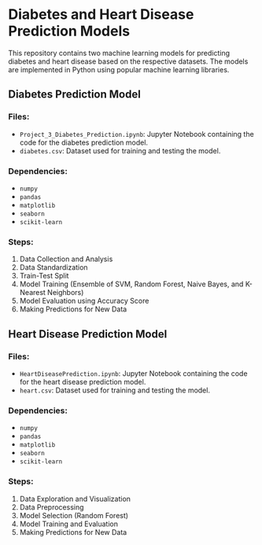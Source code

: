# Diabetes and Heart Disease Prediction Models

This repository contains two machine learning models for predicting diabetes and heart disease based on the respective datasets. The models are implemented in Python using popular machine learning libraries.

## Diabetes Prediction Model

### Files:
- `Project_3_Diabetes_Prediction.ipynb`: Jupyter Notebook containing the code for the diabetes prediction model.
- `diabetes.csv`: Dataset used for training and testing the model.

### Dependencies:
- `numpy`
- `pandas`
- `matplotlib`
- `seaborn`
- `scikit-learn`

### Steps:
1. Data Collection and Analysis
2. Data Standardization
3. Train-Test Split
4. Model Training (Ensemble of SVM, Random Forest, Naive Bayes, and K-Nearest Neighbors)
5. Model Evaluation using Accuracy Score
6. Making Predictions for New Data

## Heart Disease Prediction Model

### Files:
- `HeartDiseasePrediction.ipynb`: Jupyter Notebook containing the code for the heart disease prediction model.
- `heart.csv`: Dataset used for training and testing the model.

### Dependencies:
- `numpy`
- `pandas`
- `matplotlib`
- `seaborn`
- `scikit-learn`

### Steps:
1. Data Exploration and Visualization
2. Data Preprocessing
3. Model Selection (Random Forest)
4. Model Training and Evaluation
5. Making Predictions for New Data



